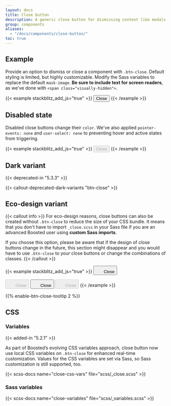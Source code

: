 ```yaml
---
layout: docs
title: Close button
description: A generic close button for dismissing content like modals and alerts.
group: components
aliases:
  - "/docs/components/close-button/"
toc: true
---
```


## Example

Provide an option to dismiss or close a component with `.btn-close`. Default styling is limited, but highly customizable. Modify the Sass variables to replace the default `mask-image`. **Be sure to include text for screen readers**, as we've done with `<span class="visually-hidden">`.

{{< example stackblitz_add_js="true" >}}
<button type="button" class="btn-close" data-bs-toggle="tooltip" data-bs-placement="bottom" data-bs-title="Close"><span class="visually-hidden">Close</span></button>
{{< /example >}}

## Disabled state

Disabled close buttons change their `color`. We've also applied `pointer-events: none` and `user-select: none` to preventing hover and active states from triggering.

{{< example stackblitz_add_js="true" >}}
<button type="button" class="btn-close" disabled data-bs-toggle="tooltip" data-bs-placement="bottom" data-bs-title="Close"><span class="visually-hidden">Close</span></button>
{{< /example >}}

## Dark variant

{{< deprecated-in "5.3.3" >}}

{{< callout-deprecated-dark-variants "btn-close" >}}

## Eco-design variant

{{< callout info >}}
For eco-design reasons, close buttons can also be created without `.btn-close` to reduce the size of your CSS bundle. It means that you don't have to import `_close.scss` in your Sass file if you are an advanced Boosted user using **custom Sass imports**.

If you choose this option, please be aware that if the design of close buttons change in the future, this section might disappear and you would have to use `.btn-close` to your close buttons or change the combinations of classes.
{{< /callout >}}

{{< example stackblitz_add_js="true" >}}
<button type="button" class="btn btn-icon btn-no-outline" data-bs-toggle="tooltip" data-bs-placement="bottom" data-bs-title="Close">
  <svg width="1.25rem" height="1.25rem" fill="currentColor" aria-hidden="true" focusable="false"><use xlink:href="/docs/{{< param docs_version >}}/assets/img/boosted-sprite.svg#delete"></use></svg>
  <span class="visually-hidden">Close</span>
</button>

<button type="button" class="btn btn-icon btn-no-outline" disabled data-bs-toggle="tooltip" data-bs-placement="bottom" data-bs-title="Close">
  <svg width="1.25rem" height="1.25rem" fill="currentColor" aria-hidden="true" focusable="false"><use xlink:href="/docs/{{< param docs_version >}}/assets/img/boosted-sprite.svg#delete"></use></svg>
  <span class="visually-hidden">Close</span>
</button>

<button type="button" class="btn btn-icon btn-outline-secondary" data-bs-toggle="tooltip" data-bs-placement="bottom" data-bs-title="Close">
  <svg width="1.25rem" height="1.25rem" fill="currentColor" aria-hidden="true" focusable="false"><use xlink:href="/docs/{{< param docs_version >}}/assets/img/boosted-sprite.svg#delete"></use></svg>
  <span class="visually-hidden">Close</span>
</button>

<button type="button" class="btn btn-icon btn-outline-secondary" disabled data-bs-toggle="tooltip" data-bs-placement="bottom" data-bs-title="Close">
  <svg width="1.25rem" height="1.25rem" fill="currentColor" aria-hidden="true" focusable="false"><use xlink:href="/docs/{{< param docs_version >}}/assets/img/boosted-sprite.svg#delete"></use></svg>
  <span class="visually-hidden">Close</span>
</button>
{{< /example >}}

{{% enable-btn-close-tooltip 2 %}}

## CSS

### Variables

{{< added-in "5.2.1" >}}

As part of Boosted’s evolving CSS variables approach, close button now use local CSS variables on `.btn-close` for enhanced real-time customization. Values for the CSS variables are set via Sass, so Sass customization is still supported, too.

{{< scss-docs name="close-css-vars" file="scss/_close.scss" >}}

### Sass variables

{{< scss-docs name="close-variables" file="scss/_variables.scss" >}}
